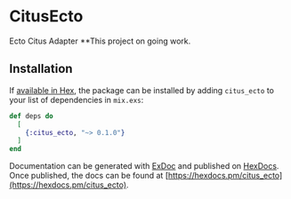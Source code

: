 # CitusEcto

Ecto Citus Adapter
**This project on going work.

## Installation

If [available in Hex](https://hex.pm/docs/publish), the package can be installed
by adding `citus_ecto` to your list of dependencies in `mix.exs`:

```elixir
def deps do
  [
    {:citus_ecto, "~> 0.1.0"}
  ]
end
```

Documentation can be generated with [ExDoc](https://github.com/elixir-lang/ex_doc)
and published on [HexDocs](https://hexdocs.pm). Once published, the docs can
be found at [https://hexdocs.pm/citus_ecto](https://hexdocs.pm/citus_ecto).

